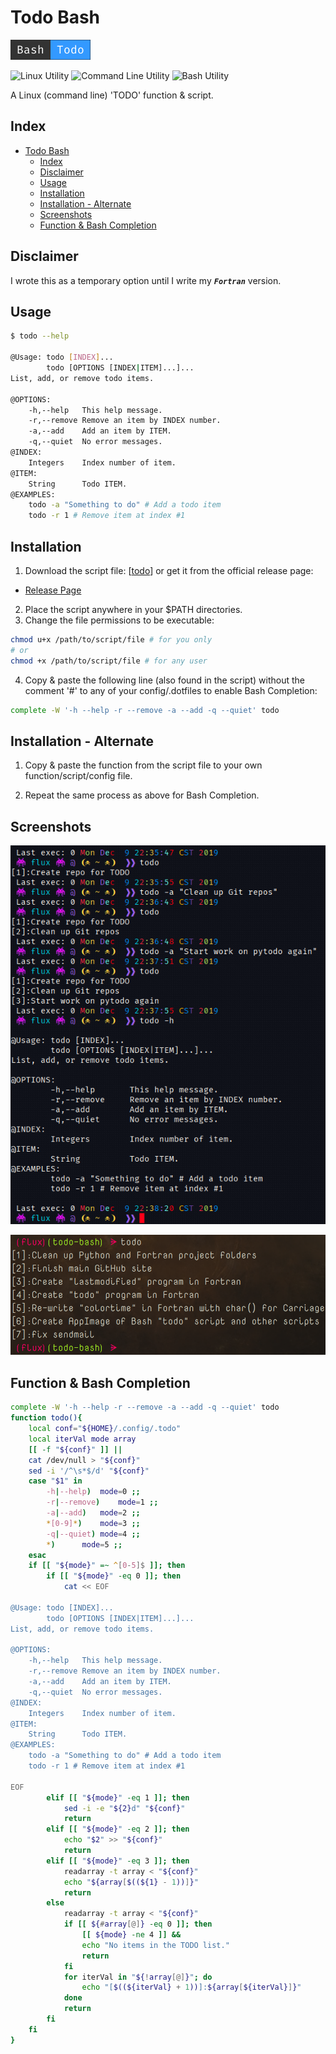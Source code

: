 # Todo Bash

![button](images/bashtodo.png)

![Linux Utility](https://img.shields.io/static/v1?label=Utility&message=Linux&color=blue) ![Command Line Utility](https://img.shields.io/static/v1?label=Utility&message=Command%20Line&color=blueviolet) ![Bash Utility](https://img.shields.io/static/v1?label=Utility&message=Bash&color=important)


A Linux (command line) 'TODO' function &amp; script.

## Index
- [Todo Bash](#todo-bash)
	- [Index](#index)
	- [Disclaimer](#disclaimer)
	- [Usage](#usage)
	- [Installation](#installation)
	- [Installation - Alternate](#installation---alternate)
	- [Screenshots](#screenshots)
	- [Function &amp; Bash Completion](#function--bash-completion)

## Disclaimer

I wrote this as a temporary option until I write my ***`Fortran`*** version.


## Usage

```Bash
$ todo --help

@Usage:	todo [INDEX]...
     	todo [OPTIONS [INDEX|ITEM]...]...
List, add, or remove todo items.

@OPTIONS:
	-h,--help	This help message.
	-r,--remove	Remove an item by INDEX number. 
	-a,--add	Add an item by ITEM.
	-q,--quiet	No error messages.
@INDEX:
	Integers	Index number of item.
@ITEM:
	String		Todo ITEM.
@EXAMPLES:
	todo -a "Something to do" # Add a todo item
	todo -r 1 # Remove item at index #1
```

## Installation

1. Download the script file: [[todo](todo)] or get it from the official release page:
- [Release Page](https://github.com/Lateralus138/todo-bash/releases/tag/1.0) 
2. Place the script anywhere in your $PATH directories.
3. Change the file permissions to be executable:

```Bash
chmod u+x /path/to/script/file # for you only
# or
chmod +x /path/to/script/file # for any user
```

4. Copy &amp; paste the following line (also found in the script) without the  comment '#' to any of your config/.dotfiles to enable Bash Completion:

```Bash
complete -W '-h --help -r --remove -a --add -q --quiet' todo
```

## Installation - Alternate

1. Copy &amp; paste the function from the script file to your own function/script/config file.

2. Repeat the same process as above for Bash Completion.

## Screenshots

![Bash Todo Help](images/bash_todo.png)

![Bash Todo Demo](images/bash-todo-demo.png)

## Function &amp; Bash Completion

```Bash
complete -W '-h --help -r --remove -a --add -q --quiet' todo
function todo(){
	local conf="${HOME}/.config/.todo"
	local iterVal mode array
	[[ -f "${conf}" ]] ||
	cat /dev/null > "${conf}"
	sed -i '/^\s*$/d' "${conf}"
	case "$1" in
		-h|--help)	mode=0 ;;
		-r|--remove)	mode=1 ;;
		-a|--add)	mode=2 ;;
		*[0-9]*)	mode=3 ;;
		-q|--quiet)	mode=4 ;;
		*)		mode=5 ;;
	esac
	if [[ "${mode}" =~ ^[0-5]$ ]]; then
		if [[ "${mode}" -eq 0 ]]; then
			cat << EOF

@Usage:	todo [INDEX]...
     	todo [OPTIONS [INDEX|ITEM]...]...
List, add, or remove todo items.

@OPTIONS:
	-h,--help	This help message.
	-r,--remove	Remove an item by INDEX number. 
	-a,--add	Add an item by ITEM.
	-q,--quiet	No error messages.
@INDEX:
	Integers	Index number of item.
@ITEM:
	String		Todo ITEM.
@EXAMPLES:
	todo -a "Something to do" # Add a todo item
	todo -r 1 # Remove item at index #1

EOF
		elif [[ "${mode}" -eq 1 ]]; then
			sed -i -e "${2}d" "${conf}"
			return
		elif [[ "${mode}" -eq 2 ]]; then
			echo "$2" >> "${conf}"
			return
		elif [[ "${mode}" -eq 3 ]]; then
			readarray -t array < "${conf}"
			echo "${array[$((${1} - 1))]}"
			return
		else
			readarray -t array < "${conf}"
			if [[ ${#array[@]} -eq 0 ]]; then
				[[ ${mode} -ne 4 ]] &&
				echo "No items in the TODO list."
				return
			fi
			for iterVal in "${!array[@]}"; do
				echo "[$((${iterVal} + 1))]:${array[${iterVal}]}"
			done
			return
		fi
	fi
}
```
